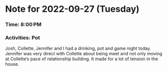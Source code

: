 # Note for 2022-09-27 (Tuesday)
### Time: 8:00 PM
### Activities: Pot

Josh, Collette, Jennifer and I had a drinking, pot and game night today. Jennifer was very direct with Collette about being meet and not only moving at Collette’s pace of relationship building. It made for a lot of tension in the house.

